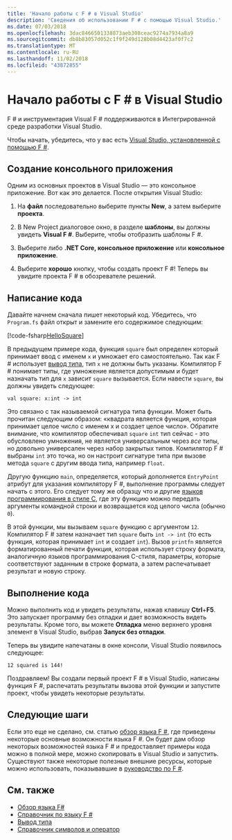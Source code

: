 ```yaml
---
title: 'Начало работы с F # в Visual Studio'
description: 'Сведения об использовании F # с помощью Visual Studio.'
ms.date: 07/03/2018
ms.openlocfilehash: 3dac8466501338873aeb308ceac9274a7934a8a9
ms.sourcegitcommit: db8b83057d052c1f9f249d128b08d4423af0f7c2
ms.translationtype: MT
ms.contentlocale: ru-RU
ms.lasthandoff: 11/02/2018
ms.locfileid: "43872855"
---
```

# <a name="get-started-with-f-in-visual-studio"></a>Начало работы с F # в Visual Studio

F # и инструментария Visual F # поддерживаются в Интегрированной среде разработки Visual Studio.

Чтобы начать, убедитесь, что у вас есть [Visual Studio, установленной с помощью F #](install-fsharp.md#install-f-with-visual-studio).

## <a name="creating-a-console-application"></a>Создание консольного приложения

Одним из основных проектов в Visual Studio — это консольное приложение.  Вот как это делается.  После открытия Visual Studio:

1. На **файл** последовательно выберите пункты **New**, а затем выберите **проекта**.

2.  В New Project диалоговое окно, в разделе **шаблоны**, вы должны увидеть **Visual F #**.  Выберите, чтобы отобразить шаблоны F #.

3. Выберите либо **.NET Core, консольное приложение** или **консольное приложение**.

3. Выберите **хорошо** кнопку, чтобы создать проект F #!  Теперь вы увидите проекта F # в обозревателе решений.

## <a name="writing-your-code"></a>Написание кода

Давайте начнем сначала пишет некоторый код.  Убедитесь, что `Program.fs` файл открыт и замените его содержимое следующим:

[!code-fsharp[HelloSquare](../../../samples/snippets/fsharp/getting-started/hello-square.fs)]

В предыдущем примере кода, функция `square` был определен который принимает ввод с именем `x` и умножает его самостоятельно.  Так как F # использует [вывод типа](../language-reference/type-inference.md), тип `x` не должны быть указаны.  Компилятор F # понимает типы, где умножение является допустимым и будет назначать тип для `x` зависит `square` вызывается.  Если навести `square`, вы должны увидеть следующее:

```
val square: x:int -> int
```

Это связано с так называемой сигнатура типа функции.  Может быть прочитан следующим образом: «квадрата является функция, которая принимает целое число с именем x и создает целое число».  Обратите внимание, что компилятор обеспечивал `square` `int` тип сейчас - это обусловлено умножения, не является универсальным через *все* типы, но довольно универсален через набор закрытых типов.  Компилятор F # выбраны `int` это точка, но он настроит сигнатуре типа при вызове метода `square` с другим ввода типа, например `float`.

Другую функцию `main`, определяется, который дополняется `EntryPoint` атрибут для указания компилятору F #, выполнение программы следует начать с этого.  Его следует тому же образцу что и другие [языков программирования в стиле C](https://en.wikipedia.org/wiki/Entry_point#C_and_C.2B.2B), где эту функцию можно передать аргументы командной строки и возвращается код целого числа (обычно `0`).

В этой функции, мы вызываем `square` функцию с аргументом `12`.  Компилятор F # затем назначает тип `square` быть `int -> int` (то есть функция, которая принимает `int` и создает `int`).  Вызов `printfn` является форматированный печати функция, которая использует строку формата, аналогичную языков программирования C-стиля, параметры, которые соответствуют заданным в строке формата, а затем распечатывает результат и новую строку.

## <a name="running-your-code"></a>Выполнение кода

Можно выполнить код и увидеть результаты, нажав клавишу **Ctrl**+**F5**.  Это запускает программу без отладки и дает возможность видеть результаты.  Кроме того, вы можете **Отладка** меню верхнего уровня элемент в Visual Studio, выбрав **Запуск без отладки**.

Теперь вы увидите напечатаны в окне консоли, Visual Studio появилось следующее:

```
12 squared is 144!
```

Поздравляем!  Вы создали первый проект F # в Visual Studio, написаны функция F #, распечатать результаты вызова этой функции и запустите проект, чтобы увидеть некоторые результаты.

## <a name="next-steps"></a>Следующие шаги

Если это еще не сделано, см. статью [обзор языка F #](../tour.md), где приведены некоторые основные возможности языка F #.  Он будет дам обзор некоторых возможностей языка F # и предоставляет примеры кода можно в полной мере, можно скопировать в Visual Studio и запустить.  Существуют также некоторые полезные внешние ресурсы, которые можно использовать, показывавшие в [руководство по F #](../index.md).

## <a name="see-also"></a>См. также

- [Обзор языка F#](../tour.md)
- [Справочник по языку F #](../language-reference/index.md)
- [Вывод типа](../language-reference/type-inference.md)
- [Справочник символов и оператор](../language-reference/symbol-and-operator-reference/index.md)
